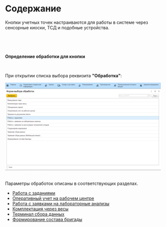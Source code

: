 # Содержание
Кнопки учетных точек настраиваются для работы в системе через сенсорные
киоски, ТСД и подобные устройства.

 

 

**Определение обработки для кнопки**

 

При открытии списка выбора реквизита **"Обработка"**:

![](readme.assets/1.png)
 

Параметры обработок описаны в соответствующих разделах.

- [Работа с заданиями](WorkWithTasks/WorkWithTasks.md)
- [Оперативный учет на рабочем центре](OperationalAccountingOnWorkCenter/OperationalAccountingOnWorkCenter.md)
- [Работа с заявками на лабораторные анализы](WorkWithLabAnalyzes/WorkWithLabAnalyzes.md)
- [Комплектация через весы](PackagingWithScales/PackagingWithScales.md)
- [Терминал сбора данных](DataCollectionTerminal/DataCollectionTerminal.md)
- [Формирование состава бригады](FormationOfTeamComposition/FormationOfTeamComposition.md)